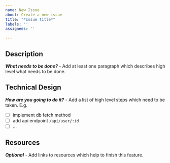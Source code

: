 ```yaml
---
name: New Issue
about: Create a new issue
title: "*Issue title*"
labels: ''
assignees: ''

---
```


## Description
_**What needs to be done?**_ - Add at least one paragraph which describes high level what needs to be done.

## Technical Design
_**How are you going to do it?**_ - Add a list of high level steps which need to be taken.
E.g.
- [ ] implement db fetch method
- [ ] add api endpoint `/api/user/:id`
- [ ] ...

## Resources
_**Optional**_ - Add links to resources which help to finish this feature.
